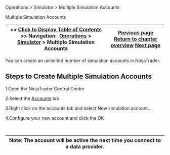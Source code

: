 ﻿
Operations > Simulator > Multiple Simulation Accounts

Multiple Simulation Accounts

| << [Click to Display Table of Contents](multiple_simulation_accounts.md) >> **Navigation:**     [Operations](operations-1.md) > [Simulator](simulation-1.md) > Multiple Simulation Accounts | [Previous page](the_sim101_account-1.md) [Return to chapter overview](simulation-1.md) [Next page](live_simulation_environment-1.md) |
| --- | --- |
You can create an unlimited number of simulation accounts in NinjaTrader.
 
## Steps to Create Multiple Simulation Accounts
1.Open the NinjaTrader Control Center

2.Select the [Accounts](accounts_tab-1.md) tab

3.Right click on the accounts tab and select New simulation account...

4.Configure your new account and click the OK

 

| Note: The account will be active the next time you connect to a data provider. |
| --- |
